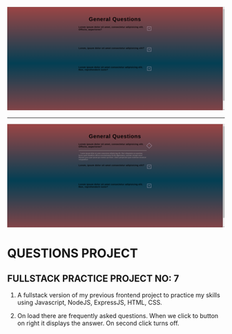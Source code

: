 ![example1](public/questionsProject1.png)

<hr>

![example1](public/questionsProject2.png)

# QUESTIONS PROJECT

## FULLSTACK PRACTICE PROJECT NO: 7

1. A fullstack version of my previous frontend project to practice my skills using Javascript, NodeJS, ExpressJS, HTML, CSS.

2. On load there are frequently asked questions. When we click to button on right it displays the answer. On second click turns off.
